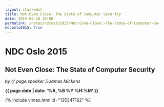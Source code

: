 ```yaml
---
layout: stackedit
title: Not Even Close: The State of Computer Security
date: 2015-06-18 19:00
permalink: /notes/ndcoslo2015/Not-Even-Close:-The-State-of-Computer-Security.html
ndcoslo2015: true
---
```


# NDC Oslo 2015

## Not Even Close: The State of Computer Security
*by {{ page.speaker }}James Mickens*

**{{ page.date | date: '%A, %B %Y %H:%M' }}**

{% include vimeo.html id="135347162" %}